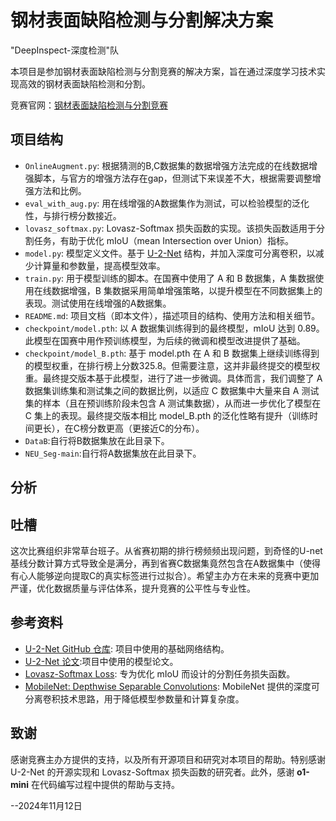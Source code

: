 # 钢材表面缺陷检测与分割解决方案

"DeepInspect-深度检测"队

本项目是参加钢材表面缺陷检测与分割竞赛的解决方案，旨在通过深度学习技术实现高效的钢材表面缺陷检测和分割。

竞赛官网：[钢材表面缺陷检测与分割竞赛](http://bdc.saikr.com/vse/50185)

## 项目结构

- `OnlineAugment.py`: 根据猜测的B,C数据集的数据增强方法完成的在线数据增强脚本，与官方的增强方法存在gap，但测试下来误差不大，根据需要调整增强方法和比例。
- `eval_with_aug.py`: 用在线增强的A数据集作为测试，可以检验模型的泛化性，与排行榜分数接近。
- `lovasz_softmax.py`: Lovasz-Softmax 损失函数的实现。该损失函数适用于分割任务，有助于优化 mIoU（mean Intersection over Union）指标。
- `model.py`: 模型定义文件。基于 [U-2-Net](https://github.com/xuebinqin/U-2-Net) 结构，并加入深度可分离卷积，以减少计算量和参数量，提高模型效率。
- `train.py`: 用于模型训练的脚本。在国赛中使用了 A 和 B 数据集，A 集数据使用在线数据增强，B 集数据采用简单增强策略，以提升模型在不同数据集上的表现。测试使用在线增强的A数据集。
- `README.md`: 项目文档（即本文件），描述项目的结构、使用方法和相关细节。
- `checkpoint/model.pth`: 以 A 数据集训练得到的最终模型，mIoU 达到 0.89。此模型在国赛中用作预训练模型，为后续的微调和模型改进提供了基础。
- `checkpoint/model_B.pth`: 基于 model.pth 在 A 和 B 数据集上继续训练得到的模型权重，在排行榜上分数325.8。但需要注意，这并非最终提交的模型权重。最终提交版本基于此模型，进行了进一步微调。具体而言，我们调整了 A 数据集训练集和测试集之间的数据比例，以适应 C 数据集中大量来自 A 测试集的样本（且在预训练阶段未包含 A 测试集数据），从而进一步优化了模型在 C 集上的表现。最终提交版本相比 model_B.pth 的泛化性略有提升（训练时间更长），在C榜分数更高（更接近C的分布）。
- `DataB`:自行将B数据集放在此目录下。
- `NEU_Seg-main`:自行将A数据集放在此目录下。

## 分析

  
## 吐槽

这次比赛组织非常草台班子。从省赛初期的排行榜频频出现问题，到奇怪的U-net基线分数计算方式导致全是满分，再到省赛C数据集竟然包含在A数据集中（使得有心人能够逆向提取C的真实标签进行过拟合）。希望主办方在未来的竞赛中更加严谨，优化数据质量与评估体系，提升竞赛的公平性与专业性。


## 参考资料

- [U-2-Net GitHub 仓库](https://github.com/xuebinqin/U-2-Net): 项目中使用的基础网络结构。
- [U-2-Net 论文](https://arxiv.org/pdf/2005.09007):项目中使用的模型论文。
- [Lovasz-Softmax Loss](https://arxiv.org/abs/1705.08790): 专为优化 mIoU 而设计的分割任务损失函数。
- [MobileNet: Depthwise Separable Convolutions](https://arxiv.org/abs/1704.04861): MobileNet 提供的深度可分离卷积技术思路，用于降低模型参数量和计算复杂度。



## 致谢

感谢竞赛主办方提供的支持，以及所有开源项目和研究对本项目的帮助。特别感谢 U-2-Net 的开源实现和 Lovasz-Softmax 损失函数的研究者。此外，感谢 **o1-mini** 在代码编写过程中提供的帮助与支持。 

--2024年11月12日
